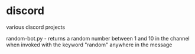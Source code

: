 # discord
various discord projects

random-bot.py - returns a random number between 1 and 10 in the channel when invoked with the keyword "random" anywhere in the message
